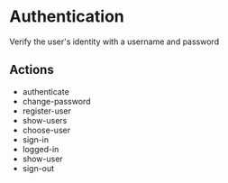 # Authentication

Verify the user's identity with a username and password

## Actions

- authenticate
- change-password
- register-user
- show-users
- choose-user
- sign-in
- logged-in
- show-user
- sign-out
